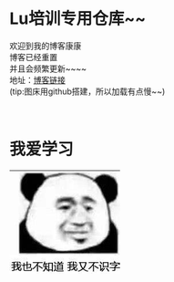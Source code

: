 # Lu培训专用仓库~~
欢迎到我的博客康康<br>
博客已经重置<br>
并且会频繁更新~~~~<br>
地址：[博客链接](https://luke-blog.netlify.app/)<br>
(tip:图床用github搭建，所以加载有点慢~~)<br>

<br>

# 我爱学习

![image-20230409201348766](https://raw.githubusercontent.com/kelisidan1/blogImg/main/img/image-20230409201348766.png)